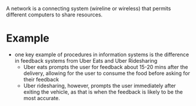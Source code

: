 A network is a connecting system (wireline or wireless) that permits different computers to share resources.
# Example
- one key example of procedures in information systems is the difference in feedback systems from Uber Eats and Uber Ridesharing
	- Uber eats prompts the user for feedback about 15-20 mins after the delivery, allowing for the user to consume the food before asking for their feedback
	- Uber ridesharing, however, prompts the user immediately after exiting the vehicle, as that is when the feedback is likely to be the most accurate. 